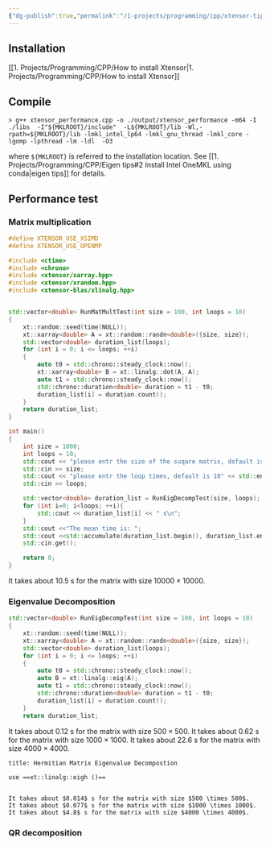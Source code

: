 ```yaml
---
{"dg-publish":true,"permalink":"/1-projects/programming/cpp/xtensor-tips/"}
---
```

## Installation
[[1. Projects/Programming/CPP/How to install Xtensor|1. Projects/Programming/CPP/How to install Xtensor]]

## Compile
```shell
> g++ xtensor_performance.cpp -o ./output/xtensor_performance -m64 -I ./libs  -I"${MKLROOT}/include"  -L${MKLROOT}/lib -Wl,-rpath=${MKLROOT}/lib -lmkl_intel_lp64 -lmkl_gnu_thread -lmkl_core -lgomp -lpthread -lm -ldl  -O3
```
where `${MKLROOT}` is referred to the installation location. See [[1. Projects/Programming/CPP/Eigen tips#2 Install Intel OneMKL using conda|eigen tips]] for details.

## Performance test
### Matrix multiplication
```cpp
#define XTENSOR_USE_XSIMD
#define XTENSOR_USE_OPENMP

#include <ctime>
#include <chrono>
#include <xtensor/xarray.hpp>
#include <xtensor/xrandom.hpp>
#include <xtensor-blas/xlinalg.hpp>


std::vector<double> RunMatMultTest(int size = 100, int loops = 10)
{
    xt::random::seed(time(NULL));
    xt::xarray<double> A = xt::random::randn<double>({size, size});
    std::vector<double> duration_list(loops);
    for (int i = 0; i <= loops; ++i)
    {
        auto t0 = std::chrono::steady_clock::now();
        xt::xarray<double> B = xt::linalg::dot(A, A);
        auto t1 = std::chrono::steady_clock::now();
        std::chrono::duration<double> duration = t1 - t0;
        duration_list[i] = duration.count();
    }
    return duration_list;
}

int main()
{
    int size = 1000;
    int loops = 10;
    std::cout << "please entr the size of the suqare matrix, default is 1000" << std::endl;
    std::cin >> size;
    std::cout << "please entr the loop times, default is 10" << std::endl;
    std::cin >> loops;

    std::vector<double> duration_list = RunEigDecompTest(size, loops);
    for (int i=0; i<loops; ++i){
        std::cout << duration_list[i] << " s\n";
    }
    std::cout <<"The mean time is: ";
    std::cout <<std::accumulate(duration_list.begin(), duration_list.end(), 0.0) / loops << " s\n";
    std::cin.get();

    return 0;
}
```
It takes about $10.5$ s for the matrix with size $10000 \times 10000$.

### Eigenvalue Decomposition
```cpp
std::vector<double> RunEigDecompTest(int size = 100, int loops = 10)
{
    xt::random::seed(time(NULL));
    xt::xarray<double> A = xt::random::randn<double>({size, size});
    std::vector<double> duration_list(loops);
    for (int i = 0; i <= loops; ++i)
    {
        auto t0 = std::chrono::steady_clock::now();
        auto B = xt::linalg::eig(A);
        auto t1 = std::chrono::steady_clock::now();
        std::chrono::duration<double> duration = t1 - t0;
        duration_list[i] = duration.count();
    }
    return duration_list;
```
It takes about $0.12$ s for the matrix with size $500 \times 500$.
It takes about $0.62$ s for the matrix with size $1000 \times 1000$.
It takes about $22.6$ s for the matrix with size $4000 \times 4000$.

```ad-note
title: Hermitian Matrix Eigenvalue Decompostion

use ==xt::linalg::eigh ()==


It takes about $0.014$ s for the matrix with size $500 \times 500$.
It takes about $0.077$ s for the matrix with size $1000 \times 1000$.
It takes about $4.8$ s for the matrix with size $4000 \times 4000$.
```

### QR decomposition
```cpp


```

